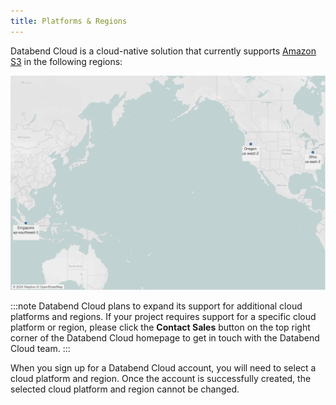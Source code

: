 ```yaml
---
title: Platforms & Regions
---
```


Databend Cloud is a cloud-native solution that currently supports [Amazon S3](https://aws.amazon.com/s3/) in the following regions:

![alt text](../../../../../public/img/cloud/dc-platform-en.png)

:::note
Databend Cloud plans to expand its support for additional cloud platforms and regions. If your project requires support for a specific cloud platform or region, please click the **Contact Sales** button on the top right corner of the Databend Cloud homepage to get in touch with the Databend Cloud team.
:::

When you sign up for a Databend Cloud account, you will need to select a cloud platform and region. Once the account is successfully created, the selected cloud platform and region cannot be changed.